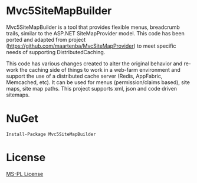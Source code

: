 # Mvc5SiteMapBuilder

Mvc5SiteMapBuilder is a tool that provides flexible menus, breadcrumb trails, similar to the ASP.NET SiteMapProvider model.
This code has been ported and adapted from project (https://github.com/maartenba/MvcSiteMapProvider) to meet specific needs of supporting DistributedCaching.

This code has various changes created to alter the original behavior and re-work the caching side of things to work in a web-farm environment and support the use of a distributed cache server (Redis, AppFabric, Memcached, etc).  It can be used for menus (permission/claims based), site maps, site map paths.  This project supports xml, json and code driven sitemaps.

# NuGet
    Install-Package Mvc5SiteMapBuilder

# License
  [MS-PL License](./LICENSE.MD)
